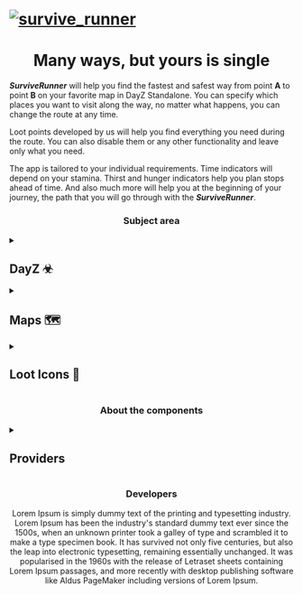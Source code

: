# [![survive_runner](https://raw.githubusercontent.com/SaintZet/SurviveRunner/ReadmeUpdate/Media/gh_banner.png)](https://github.com/SaintZet/SurviveRunner)

<div align="center">
  <h1> Many ways, but yours is single </h1>
</div>

  ***SurviveRunner*** will help you find the fastest and safest way from point **A** to point **B** on your favorite map in DayZ Standalone. You can specify which places you want to visit along the way, no matter what happens, you can change the route at any time.
  
  Loot points developed by us will help you find everything you need during the route. You can also disable them or any other functionality and leave only what you need.
  
  The app is tailored to your individual requirements. Time indicators will depend on your stamina. Thirst and hunger indicators help you plan stops ahead of time.
And also much more will help you at the beginning of your journey, the path that you will go through with the ***SurviveRunner***.


<div align="center">
  <h3> Subject area </h3>
</div>

<details><summary><h2>DayZ  ☣</h2></summary>
  DayZ is an postapocalyptic open world zombie survival game set on the map of Chernarus which is based on a real rural area in the czech republic.
  
  You are a lonely survivor - hungry, and lost in this huge hostile world. Search through the abandoned remains of civilication for food and weapons, fend of zombies and survive against other human players.

Get DayZ at https://dayz.com
</details>

<details><summary><h2>Maps  🗺</h2></summary>
  We are developing a large variety of maps for the DayZ Standalone. Maps even comes with two different types:

A topographic map that is useful for navigating by using contours, highlighted roads, buildings, rail tracks, and much more.
A satellite map which allows a focus on the game's terrain.
We developing the classical Chernarus and Livonia maps as well as additional maps, such as:

[Namalsk](https://steamcommunity.com/sharedfiles/filedetails/?id=2289461232&searchtext=Namalsk "steamcommunity"): The famous mod featuring a winter setting
  
[Banov](https://steamcommunity.com/sharedfiles/filedetails/?id=2415195639&searchtext=Banov "steamcommunity"): First map inspired by the diverse Slovak landscape. Its size is 256 km2.
  
[Esseker](https://steamcommunity.com/sharedfiles/filedetails/?id=2462896799&searchtext=Esseker "steamcommunity"): Is a 12km2 post-apocalyptic map originally made for Arma 3 which is still playable.
  
[Takistan](https://steamcommunity.com/sharedfiles/filedetails/?id=2563233742 "steamcommunity"): A mountainous and relatively undeveloped region,
Central Takistan is one of the largest provinces in the country.

This list will certainly grow!

</details>

<details><summary><h2>Loot Icons   📌</h2></summary>
  The standalone version of DayZ changed the way mining works to a large extent. Almost every building is now available and has almost the same chance for items of the same type.

  But there are special buildings containing war loot, farms and more. We will highlight these special buildings and add many important landmarks to help users find their current location on the map.

These attractions will include lighthouses, water towers, ponds, deer, water pumps, and more.

</details>

<div align="center">
  <h3> About the components </h3>
</div>

<details><summary><h2>Providers</h2></summary>
  Lorem Ipsum is simply dummy text of the printing and typesetting industry. Lorem Ipsum has been the industry's standard dummy text ever since the 1500s, when an unknown printer took a galley of type and scrambled it to make a type specimen book. It has survived not only five centuries, but also the leap into electronic typesetting, remaining essentially unchanged. It was popularised in the 1960s with the release of Letraset sheets containing Lorem Ipsum passages, and more recently with desktop publishing software like Aldus PageMaker including versions of Lorem Ipsum.
</details>

<div align="center">
  <h3> Developers </h3>
  <p>Lorem Ipsum is simply dummy text of the printing and typesetting industry. Lorem Ipsum has been the industry's standard dummy text ever since the 1500s, when an unknown printer took a galley of type and scrambled it to make a type specimen book. It has survived not only five centuries, but also the leap into electronic typesetting, remaining essentially unchanged. It was popularised in the 1960s with the release of Letraset sheets containing Lorem Ipsum passages, and more recently with desktop publishing software like Aldus PageMaker including versions of Lorem Ipsum.</p>
</div>
